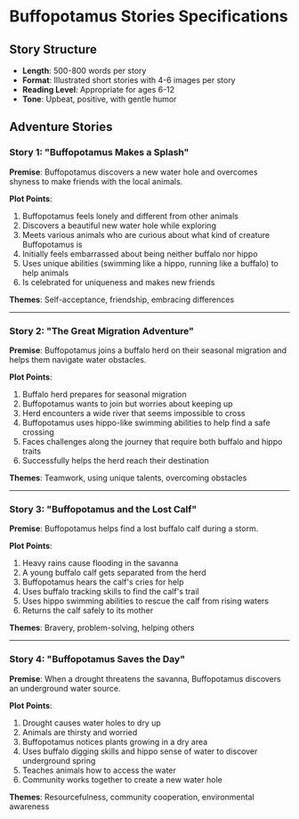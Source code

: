 # Buffopotamus Stories Specifications

## Story Structure
- **Length**: 500-800 words per story
- **Format**: Illustrated short stories with 4-6 images per story
- **Reading Level**: Appropriate for ages 6-12
- **Tone**: Upbeat, positive, with gentle humor

## Adventure Stories

### Story 1: "Buffopotamus Makes a Splash"
**Premise**: Buffopotamus discovers a new water hole and overcomes shyness to make friends with the local animals.

**Plot Points**:
1. Buffopotamus feels lonely and different from other animals
2. Discovers a beautiful new water hole while exploring
3. Meets various animals who are curious about what kind of creature Buffopotamus is
4. Initially feels embarrassed about being neither buffalo nor hippo
5. Uses unique abilities (swimming like a hippo, running like a buffalo) to help animals
6. Is celebrated for uniqueness and makes new friends

**Themes**: Self-acceptance, friendship, embracing differences

---

### Story 2: "The Great Migration Adventure"
**Premise**: Buffopotamus joins a buffalo herd on their seasonal migration and helps them navigate water obstacles.

**Plot Points**:
1. Buffalo herd prepares for seasonal migration
2. Buffopotamus wants to join but worries about keeping up
3. Herd encounters a wide river that seems impossible to cross
4. Buffopotamus uses hippo-like swimming abilities to help find a safe crossing
5. Faces challenges along the journey that require both buffalo and hippo traits
6. Successfully helps the herd reach their destination

**Themes**: Teamwork, using unique talents, overcoming obstacles

---

### Story 3: "Buffopotamus and the Lost Calf"
**Premise**: Buffopotamus helps find a lost buffalo calf during a storm.

**Plot Points**:
1. Heavy rains cause flooding in the savanna
2. A young buffalo calf gets separated from the herd
3. Buffopotamus hears the calf's cries for help
4. Uses buffalo tracking skills to find the calf's trail
5. Uses hippo swimming abilities to rescue the calf from rising waters
6. Returns the calf safely to its mother

**Themes**: Bravery, problem-solving, helping others

---

### Story 4: "Buffopotamus Saves the Day"
**Premise**: When a drought threatens the savanna, Buffopotamus discovers an underground water source.

**Plot Points**:
1. Drought causes water holes to dry up
2. Animals are thirsty and worried
3. Buffopotamus notices plants growing in a dry area
4. Uses buffalo digging skills and hippo sense of water to discover underground spring
5. Teaches animals how to access the water
6. Community works together to create a new water hole

**Themes**: Resourcefulness, community cooperation, environmental awareness
